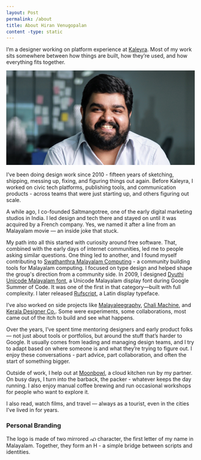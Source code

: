 ```yaml
---
layout: Post
permalink: /about
title: About Hiran Venugopalan
content -type: static
---
```

I’m a designer working on platform experience at [Kaleyra](https://www.kaleyra.com/). Most of my work sits somewhere between how things are built, how they’re used, and how everything fits together.

![Hiran Venugopalan, 2020](/assets/img/hiran-2020-asif.png)

I’ve been doing design work since 2010 - fifteen years of sketching, shipping, messing up, fixing, and figuring things out again. Before Kaleyra, I worked on civic tech platforms, publishing tools, and communication products - across teams that were just starting up, and others figuring out scale.

A while ago, I co-founded Saltmangotree, one of the early digital marketing studios in India. I led design and tech there and stayed on until it was acquired by a French company. Yes, we named it after a line from an Malayalam movie — an inside joke that stuck.

My path into all this started with curiosity around free software. That, combined with the early days of internet communities, led me to people asking similar questions. One thing led to another, and I found myself contributing to [Swathanthra Malayalam Computing](https://smc.org.in/) - a community building tools for Malayalam computing. I focused on type design and helped shape the group's direction from a community side. 
In 2009, I designed [Dyuthi Unicode Malayalam font](https://smc.org.in/fonts/#dyuthi), a Unicode Malayalam display font during Google Summer of Code. It was one of the first in that category—built with full complexity. I later released [Rufscript](https://fontlibrary.org/en/font/rufscript), a Latin display typeface.

I’ve also worked on side projects like [Malayaleegraphy](https://facebook.com/malayaleegraphy), [Chali Machine](https://behance.net/gallery/40300789/the-chali-machine), and [Kerala Designer Co.](https://www.instagram.com/kdco_official/). Some were experiments, some collaborations, most came out of the itch to build and see what happens.

Over the years, I’ve spent time mentoring designers and early product folks — not just about tools or portfolios, but around the stuff that’s harder to Google. It usually comes from leading and managing design teams, and I try to adapt based on where someone is and what they’re trying to figure out. I enjoy these conversations - part advice, part collaboration, and often the start of something bigger.

Outside of work, I help out at [Moonbowl](https://www.instagram.com/moonbowl.in/), a cloud kitchen run by my partner. On busy days, I turn into the barback, the packer - whatever keeps the day running. I also enjoy manual coffee brewing and run occasional workshops for people who want to explore it.

I also read, watch films, and travel — always as a tourist, even in the cities I’ve lived in for years.

### Personal Branding 
The logo is made of two mirrored ഹ character, the first letter of my name in Malayalam.
Together, they form an H - a simple bridge between scripts and identities.